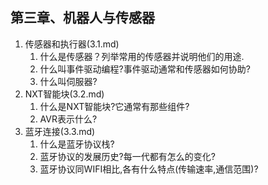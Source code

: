 第三章、机器人与传感器
---

1. 传感器和执行器(3.1.md)
    1. 什么是传感器？列举常用的传感器并说明他们的用途.
    2. 什么叫事件驱动编程?事件驱动通常和传感器如何协助?
    3. 什么叫伺服器?
2. NXT智能块(3.2.md)
    1. 什么是NXT智能块?它通常有那些组件?
    2. AVR表示什么?
3. 蓝牙连接(3.3.md)
    1. 什么是蓝牙协议栈?
    2. 蓝牙协议的发展历史?每一代都有怎么的变化?
    3. 蓝牙协议同WIFI相比,各有什么特点(传输速率,通信范围)?
